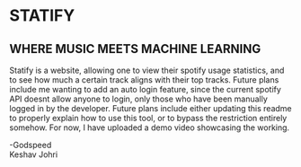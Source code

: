 # STATIFY

## WHERE MUSIC MEETS MACHINE LEARNING

Statify is a website, allowing one to view their spotify usage statistics, and to see how much a certain track aligns with their top tracks. Future plans include me wanting to add an auto login feature, since the current spotify API doesnt allow anyone to login, only those who have been manually logged in by the developer. Future plans include either updating this readme to properly explain how to use this tool, or to bypass the restriction entirely somehow. For now, I have uploaded a demo video showcasing the working.

-Godspeed
<br />
Keshav Johri
